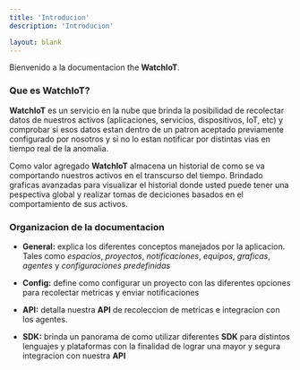 ```yaml
---
title: 'Introducion'
description: 'Introducion'

layout: blank
---
```


Bienvenido a la documentacion the **WatchIoT**.

### Que es WatchIoT?

**WatchIoT** es un servicio en la nube que brinda la posibilidad de recolectar datos de nuestros activos (aplicaciones,
servicios, dispositivos, IoT, etc) y comprobar si esos datos estan dentro de un patron aceptado previamente
configurado por nosotros y si no lo estan notificar por distintas vias en tiempo real de la anomalia.

Como valor agregado **WatchIoT** almacena un historial de como se va comportando nuestros activos en el transcurso del tiempo.
Brindado graficas avanzadas para visualizar el historial donde usted puede tener una pespectiva global y realizar tomas
de deciciones basados en el comportamiento de sus activos.

### Organizacion de la documentacion

* **General:** explica los diferentes conceptos manejados por la aplicacion. Tales como *espacios*, *proyectos*,
*notificaciones*, *equipos*, *graficas*, *agentes* y *configuraciones predefinidas*

* **Config:** define como configurar un proyecto con las diferentes opciones para recolectar metricas
y enviar notificaciones

* **API:** detalla nuestra **API** de recoleccion de metricas e integracion con los agentes.

* **SDK:** brinda un panorama de como utilizar diferentes **SDK** para distintos lenguajes y plataformas con la
finalidad de lograr una mayor y segura integracion con nuestra **API**
